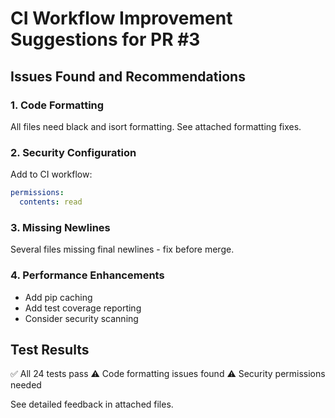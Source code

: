 # CI Workflow Improvement Suggestions for PR #3

## Issues Found and Recommendations

### 1. Code Formatting
All files need black and isort formatting. See attached formatting fixes.

### 2. Security Configuration
Add to CI workflow:
```yaml
permissions:
  contents: read
```

### 3. Missing Newlines
Several files missing final newlines - fix before merge.

### 4. Performance Enhancements
- Add pip caching
- Add test coverage reporting
- Consider security scanning

## Test Results
✅ All 24 tests pass
⚠️ Code formatting issues found
⚠️ Security permissions needed

See detailed feedback in attached files.